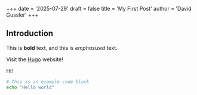 +++
date = '2025-07-29'
draft = false
title = 'My First Post'
author = 'David Gussler'
+++

## Introduction

This is **bold** text, and this is *emphasized* text.

Visit the [Hugo](https://gohugo.io) website!

Hi!

```bash
# This is an example code block
echo "Hello world"
```
